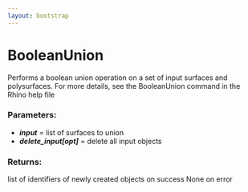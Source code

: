 ```yaml
---
layout: bootstrap
---
```


# BooleanUnion

Performs a boolean union operation on a set of input surfaces and
        polysurfaces. For more details, see the BooleanUnion command in the
        Rhino help file
        

### Parameters:

- ***input*** = list of surfaces to union
- ***delete_input[opt]*** = delete all input objects
        

### Returns:


list of identifiers of newly created objects on success
None on error
        

